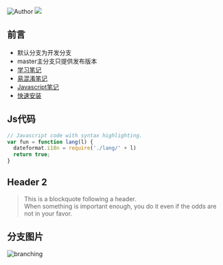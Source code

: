 ![Author](https://img.shields.io/badge/Author-Tinywan-green.svg)
![](https://img.shields.io/badge/language-php-blue.svg)
##  前言
+  默认分支为开发分支
+  master主分支只提供发布版本
+  [学习笔记](/201702/LEARING.md)
+  [易混淆笔记](/201702/MEMBER.md)
+  [Javascript笔记](/201702/javascript.md)
+  [快速安装](/201702/INSTALL.md)


##  Js代码

```javascript
// Javascript code with syntax highlighting.
var fun = function lang(l) {
  dateformat.i18n = require('./lang/' + l)
  return true;
}
```

##  Header 2

> This is a blockquote following a header.      
When something is important enough, you do it even if the odds are not in your favor.
  
##  分支图片
  
![branching](/images/branching.png)